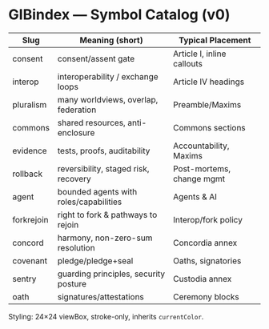 <!-- status: stub; target: 150+ words -->
<!-- status: stub; target: 150+ words -->
<!-- status: stub; target: 150+ words -->
<!-- status: stub; target: 150+ words -->
# GIBindex — Symbol Catalog (v0)

| Slug        | Meaning (short)                           | Typical Placement                 |
|-------------|-------------------------------------------|-----------------------------------|
| consent     | consent/assent gate                       | Article I, inline callouts        |
| interop     | interoperability / exchange loops         | Article IV headings               |
| pluralism   | many worldviews, overlap, federation      | Preamble/Maxims                   |
| commons     | shared resources, anti-enclosure          | Commons sections                  |
| evidence    | tests, proofs, auditability               | Accountability, Maxims            |
| rollback    | reversibility, staged risk, recovery      | Post-mortems, change mgmt         |
| agent       | bounded agents with roles/capabilities    | Agents & AI                       |
| forkrejoin  | right to fork & pathways to rejoin        | Interop/fork policy               |
| concord     | harmony, non-zero-sum resolution          | Concordia annex                   |
| covenant    | pledge/pledge+seal                        | Oaths, signatories                |
| sentry      | guarding principles, security posture     | Custodia annex                    |
| oath        | signatures/attestations                   | Ceremony blocks                   |

Styling: 24×24 viewBox, stroke-only, inherits `currentColor`.





